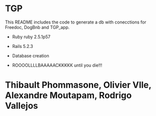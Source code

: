 # TGP

This README includes the code to generate a db with conecctions for Freedoc, DogBnb and TGP_app.


* Ruby ruby 2.5.1p57

* Rails 5.2.3

* Database creation

* ROOOOLLLLBAAAAACKKKKK until you die!!!

# Thibault Phommasone, Olivier Vlle, Alexandre Moutapam, Rodrigo Vallejos
